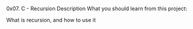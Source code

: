 0x07. C - Recursion
Description
What you should learn from this project:

What is recursion, and how to use it
